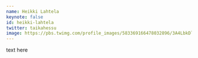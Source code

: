 ```yaml
---
name: Heikki Lahtela
keynote: false
id: heikki-lahtela
twitter: taikahessu
image: https://pbs.twimg.com/profile_images/583369166478032896/3A4LbkDl_400x400.jpg
---
```

text here
